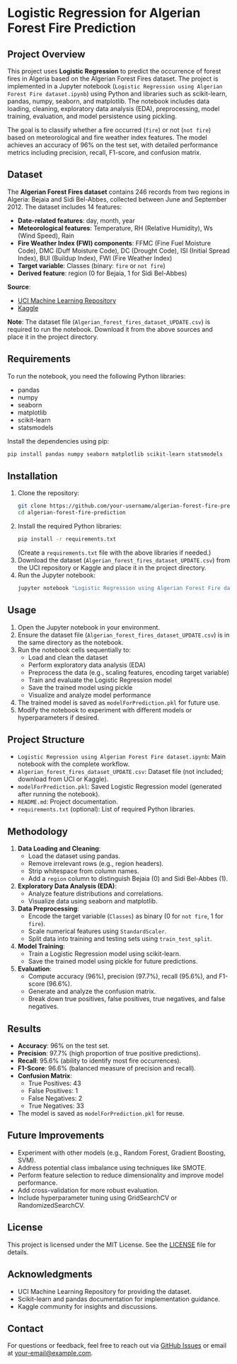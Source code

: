 # Logistic Regression for Algerian Forest Fire Prediction

## Project Overview
This project uses **Logistic Regression** to predict the occurrence of forest fires in Algeria based on the Algerian Forest Fires dataset. The project is implemented in a Jupyter notebook (`Logistic Regression using Algerian Forest Fire dataset.ipynb`) using Python and libraries such as scikit-learn, pandas, numpy, seaborn, and matplotlib. The notebook includes data loading, cleaning, exploratory data analysis (EDA), preprocessing, model training, evaluation, and model persistence using pickling.

The goal is to classify whether a fire occurred (`fire`) or not (`not fire`) based on meteorological and fire weather index features. The model achieves an accuracy of 96% on the test set, with detailed performance metrics including precision, recall, F1-score, and confusion matrix.

## Dataset
The **Algerian Forest Fires dataset** contains 246 records from two regions in Algeria: Bejaia and Sidi Bel-Abbes, collected between June and September 2012. The dataset includes 14 features:

- **Date-related features**: day, month, year
- **Meteorological features**: Temperature, RH (Relative Humidity), Ws (Wind Speed), Rain
- **Fire Weather Index (FWI) components**: FFMC (Fine Fuel Moisture Code), DMC (Duff Moisture Code), DC (Drought Code), ISI (Initial Spread Index), BUI (Buildup Index), FWI (Fire Weather Index)
- **Target variable**: Classes (binary: `fire` or `not fire`)
- **Derived feature**: region (0 for Bejaia, 1 for Sidi Bel-Abbes)

**Source**:
- [UCI Machine Learning Repository](https://archive.ics.uci.edu/ml/datasets/Algerian+Forest+Fires+Dataset++)
- [Kaggle](https://www.kaggle.com/datasets/abrambeyer/open-access-algerian-forest-fires-dataset-2012)

**Note**: The dataset file (`Algerian_forest_fires_dataset_UPDATE.csv`) is required to run the notebook. Download it from the above sources and place it in the project directory.

## Requirements
To run the notebook, you need the following Python libraries:
- pandas
- numpy
- seaborn
- matplotlib
- scikit-learn
- statsmodels

Install the dependencies using pip:
```bash
pip install pandas numpy seaborn matplotlib scikit-learn statsmodels
```

## Installation
1. Clone the repository:
   ```bash
   git clone https://github.com/your-username/algerian-forest-fire-prediction.git
   cd algerian-forest-fire-prediction
   ```
2. Install the required Python libraries:
   ```bash
   pip install -r requirements.txt
   ```
   (Create a `requirements.txt` file with the above libraries if needed.)
3. Download the dataset (`Algerian_forest_fires_dataset_UPDATE.csv`) from the UCI repository or Kaggle and place it in the project directory.
4. Run the Jupyter notebook:
   ```bash
   jupyter notebook "Logistic Regression using Algerian Forest Fire dataset.ipynb"
   ```

## Usage
1. Open the Jupyter notebook in your environment.
2. Ensure the dataset file (`Algerian_forest_fires_dataset_UPDATE.csv`) is in the same directory as the notebook.
3. Run the notebook cells sequentially to:
   - Load and clean the dataset
   - Perform exploratory data analysis (EDA)
   - Preprocess the data (e.g., scaling features, encoding target variable)
   - Train and evaluate the Logistic Regression model
   - Save the trained model using pickle
   - Visualize and analyze model performance
4. The trained model is saved as `modelForPrediction.pkl` for future use.
5. Modify the notebook to experiment with different models or hyperparameters if desired.

## Project Structure
- `Logistic Regression using Algerian Forest Fire dataset.ipynb`: Main notebook with the complete workflow.
- `Algerian_forest_fires_dataset_UPDATE.csv`: Dataset file (not included; download from UCI or Kaggle).
- `modelForPrediction.pkl`: Saved Logistic Regression model (generated after running the notebook).
- `README.md`: Project documentation.
- `requirements.txt` (optional): List of required Python libraries.

## Methodology
1. **Data Loading and Cleaning**:
   - Load the dataset using pandas.
   - Remove irrelevant rows (e.g., region headers).
   - Strip whitespace from column names.
   - Add a `region` column to distinguish Bejaia (0) and Sidi Bel-Abbes (1).
2. **Exploratory Data Analysis (EDA)**:
   - Analyze feature distributions and correlations.
   - Visualize data using seaborn and matplotlib.
3. **Data Preprocessing**:
   - Encode the target variable (`Classes`) as binary (0 for `not fire`, 1 for `fire`).
   - Scale numerical features using `StandardScaler`.
   - Split data into training and testing sets using `train_test_split`.
4. **Model Training**:
   - Train a Logistic Regression model using scikit-learn.
   - Save the trained model using pickle for future predictions.
5. **Evaluation**:
   - Compute accuracy (96%), precision (97.7%), recall (95.6%), and F1-score (96.6%).
   - Generate and analyze the confusion matrix.
   - Break down true positives, false positives, true negatives, and false negatives.

## Results
- **Accuracy**: 96% on the test set.
- **Precision**: 97.7% (high proportion of true positive predictions).
- **Recall**: 95.6% (ability to identify most fire occurrences).
- **F1-Score**: 96.6% (balanced measure of precision and recall).
- **Confusion Matrix**:
  - True Positives: 43
  - False Positives: 1
  - False Negatives: 2
  - True Negatives: 33
- The model is saved as `modelForPrediction.pkl` for reuse.

## Future Improvements
- Experiment with other models (e.g., Random Forest, Gradient Boosting, SVM).
- Address potential class imbalance using techniques like SMOTE.
- Perform feature selection to reduce dimensionality and improve model performance.
- Add cross-validation for more robust evaluation.
- Include hyperparameter tuning using GridSearchCV or RandomizedSearchCV.

## License
This project is licensed under the MIT License. See the [LICENSE](LICENSE) file for details.

## Acknowledgments
- UCI Machine Learning Repository for providing the dataset.
- Scikit-learn and pandas documentation for implementation guidance.
- Kaggle community for insights and discussions.

## Contact
For questions or feedback, feel free to reach out via [GitHub Issues](https://github.com/your-username/algerian-forest-fire-prediction/issues) or email at your-email@example.com.